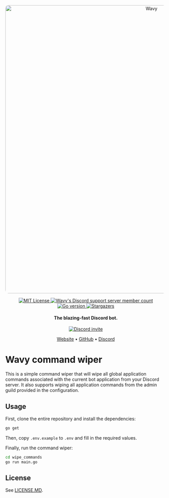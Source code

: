 <p align="center">
    <a href="https://wavybot.com">
        <img src="https://user-images.githubusercontent.com/42699143/209726312-2fa4f736-bc01-499c-beb2-6d0ebf22c689.png" alt="Wavy" width="900" style="border-radius: 10px">
    </a>
</p>

<p align="center">
    <a href="LICENSE.md">
        <img src="https://img.shields.io/badge/LICENSE-MIT?color=%23a51931&labelColor=%23a51931&logo=data:image/svg+xml;base64,PD94bWwgdmVyc2lvbj0iMS4wIiBlbmNvZGluZz0iVVRGLTgiPz4KPCEtLXphei0tPgo8c3ZnIHhtbG5zPSJodHRwOi8vd3d3LnczLm9yZy8yMDAwL3N2ZyIgaGVpZ2h0PSIxNjYiIHdpZHRoPSIzMjEiPgo8ZyBzdHJva2Utd2lkdGg9IjM1IiBzdHJva2U9IiNGRkZGRkYiPgo8cGF0aCBkPSJtMTcuNSwwdjE2Nm01Ny0xNjZ2MTEzbTU3LTExM3YxNjZtNTctMTY2djMzbTU4LDIwdjExMyIvPgo8cGF0aCBkPSJtMTg4LjUsNTN2MTEzIiBzdHJva2U9IiNGRkZGRkYiLz4KPHBhdGggZD0ibTIyOSwxNi41aDkyIiBzdHJva2Utd2lkdGg9IjMzIi8+CjwvZz4KPC9zdmc+&logoWidth=25&style=for-the-badge" alt="MIT License">
    </a>
    <a href="https://discord.wavybot.com">
        <img src="https://img.shields.io/discord/710436465938530307?color=%235865F2&labelColor=%235865F2&label=Discord&logo=discord&logoColor=white&style=for-the-badge" alt="Wavy's Discord support server member count">
    </a>
    <a href="go.mod">
        <img src="https://img.shields.io/github/go-mod/go-version/Wavy-Bot/bot?style=for-the-badge" alt="Go version">
    </a>
    <a href="https://github.com/Wavy-Bot/bot/stargazers">
        <img src="https://img.shields.io/github/stars/Wavy-Bot/bot?color=%23ffce3d&labelColor=&logo=github&style=for-the-badge" alt="Stargazers">
    </a>
</p>
<h4 align="center">The blazing-fast Discord bot.</h4>
<p align="center">
    <a target="_blank" href="https://discord.com/invite/Nbcf36Fge5">
        <img src="https://invidget.switchblade.xyz/Nbcf36Fge5" alt="Discord invite">
    </a>
</p>
<p align="center">
  <a href="https://wavybot.com">Website</a>
  •
  <a href="https://github.com/Wavy-Bot/bot">GitHub</a>
  •
  <a href="https://discord.wavybot.com" target="_blank">Discord</a>
</p>

# Wavy command wiper

This is a simple command wiper that will wipe all global application commands associated with the current bot application from your Discord server. It also supports wiping all application commands from the admin guild provided in the configuration.

## Usage

First, clone the entire repository and install the dependencies:

```bash
go get
``` 

Then, copy `.env.example` to `.env` and fill in the required values.

Finally, run the command wiper:

```bash
cd wipe_commands
go run main.go
```

## License
See [LICENSE.MD](LICENSE.md).
